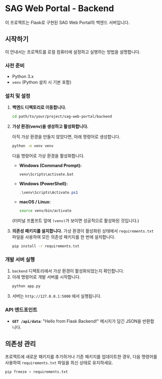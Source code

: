 # SAG Web Portal - Backend

이 프로젝트는 Flask로 구현된 SAG Web Portal의 백엔드 서버입니다.

## 시작하기

이 안내서는 프로젝트를 로컬 컴퓨터에 설정하고 실행하는 방법을 설명합니다.

### 사전 준비

- Python 3.x
- `venv` (Python 설치 시 기본 포함)

### 설치 및 설정

1.  **백엔드 디렉토리로 이동합니다.**
    ```bash
    cd path/to/your/project/sag-web-portal/backend
    ```

2.  **가상 환경(venv)을 생성하고 활성화합니다.**

    아직 가상 환경을 만들지 않았다면, 아래 명령어로 생성합니다.
    ```bash
    python -m venv venv
    ```

    다음 명령어로 가상 환경을 활성화합니다.

    -   **Windows (Command Prompt):**
        ```bash
        venv\Scripts\activate.bat
        ```
    -   **Windows (PowerShell):**
        ```powershell
        .\venv\Scripts\Activate.ps1
        ```
    -   **macOS / Linux:**
        ```bash
        source venv/bin/activate
        ```
    (터미널 프롬프트 앞에 `(venv)`가 보이면 성공적으로 활성화된 것입니다.)

3.  **의존성 패키지를 설치합니다.**
    가상 환경이 활성화된 상태에서 `requirements.txt` 파일을 사용하여 모든 의존성 패키지를 한 번에 설치합니다.
    ```bash
    pip install -r requirements.txt
    ```

### 개발 서버 실행

1.  `backend` 디렉토리에서 가상 환경이 활성화되었는지 확인합니다.
2.  아래 명령어로 개발 서버를 시작합니다.
    ```bash
    python app.py
    ```
3.  서버는 `http://127.0.0.1:5000` 에서 실행됩니다.

### API 엔드포인트

- **`GET /api/data`**: "Hello from Flask Backend!" 메시지가 담긴 JSON을 반환합니다.

## 의존성 관리

프로젝트에 새로운 패키지를 추가하거나 기존 패키지를 업데이트한 경우, 다음 명령어를 사용하여 `requirements.txt` 파일을 최신 상태로 유지하세요.

```bash
pip freeze > requirements.txt
```
